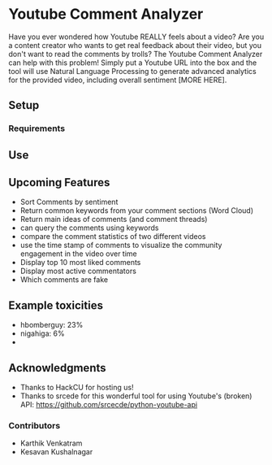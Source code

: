 # Youtube Comment Analyzer

Have you ever wondered how Youtube REALLY feels about a video? Are you a content creator who wants to get real feedback about their video, but you don't want to read the comments by trolls? The Youtube Comment Analyzer can help with this problem! Simply put a Youtube URL into the box and the tool will use Natural Language Processing to generate advanced analytics for the provided video, including overall sentiment [MORE HERE].

## Setup

### Requirements

## Use

## Upcoming Features
* Sort Comments by sentiment
* Return common keywords from your comment sections (Word Cloud)
* Return main ideas of comments (and comment threads)
* can query the comments using keywords
* compare the comment statistics of two different videos
* use the time stamp of comments to visualize the community engagement in the video over time
* Display top 10 most liked comments
* Display most active commentators
* Which comments are fake

## Example toxicities
* hbomberguy: 23%
* nigahiga: 6%
* 

## Acknowledgments

* Thanks to HackCU for hosting us!
* Thanks to srcede for this wonderful tool for using Youtube's (broken) API: https://github.com/srcecde/python-youtube-api

### Contributors

* Karthik Venkatram
* Kesavan Kushalnagar
